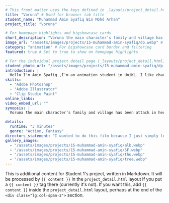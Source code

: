 ```yaml
---
# This front matter uses the keys defined in _layouts/project_detail.html
title: "Voruna" # Used for browser tab title
student_name: "Muhammad Amin Syafiq Bin Mohd Arhan"
project_title: "Voruna"

# For homepage highlights and bigshowcase cards
short_description: "Voruna the main character’s family and village has been attack in her during her childhood by an Empire.She manage to escape and years later, went on and fight the same Empire that attacked her family."
image_url: "/assets/images/projects/15-muhammad-amin-syafiq/dp.webp" # Card image
category: "animation" # For bigshowcase card border and filtering
featured: true # Set to true to show on homepage highlights

# For the individual project detail page (_layouts/project_detail.html)
student_photo_url: "/assets/images/projects/15-muhammad-amin-syafiq/dp.webp"
introduction: |
  Hello I'm Amin Syafiq ,I'm an animation student in UniKL. I like character design in fantasy and I would like to implement it in the film.
skills:
  - "Adobe Photoshop"
  - "Adobe Illustrator"
  - "Clip Studio Paint"
online_links:
video_embed_url: ""
synopsis: |
  Voruna the main character’s family and village has been attack in her during her childhood by an Empire.She manage to escape and years later, went on and fight the same Empire that attacked her family.

details:
  runtime: "3 minutes"
  genre: "Action, Fantasy"
directors_statement: "I wanted to do this film because I just simply love the fantasy genre and action thanks to some inspiration by pro artists that shown their work on the internet."
gallery_images:
  - "/assets/images/projects/15-muhammad-amin-syafiq/alb.webp"
  - "/assets/images/projects/15-muhammad-amin-syafiq/SF.webp"
  - "/assets/images/projects/15-muhammad-amin-syafiq/thu.webp"
  - "/assets/images/projects/15-muhammad-amin-syafiq/tree.webp"
---
```

<!-- You can add more content here in Markdown if needed, it will appear after the gallery -->
This is additional content for Student 1's project, written in Markdown.
It will be processed by `{{ content }}` in the `project_detail.html` layout if you put a `{{ content }}` tag there (currently it's not).
If you want this, add `{{ content }}` inside the `project_detail.html` layout, perhaps at the end of the `<div class="lg:col-span-2">` section.